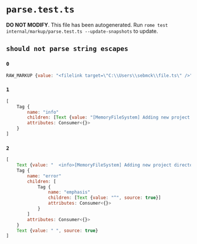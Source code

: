 # `parse.test.ts`

**DO NOT MODIFY**. This file has been autogenerated. Run `rome test internal/markup/parse.test.ts --update-snapshots` to update.

## `should not parse string escapes`

### `0`

```javascript
RAW_MARKUP {value: "<filelink target=\"C:\\Users\\sebmck\\file.ts\" />"}
```

### `1`

```javascript
[
	Tag {
		name: "info"
		children: [Text {value: "[MemoryFileSystem] Adding new project directory C:\\Users\\sebmck\\rome", source: true}]
		attributes: Consumer<{}>
	}
]
```

### `2`

```javascript
[
	Text {value: "  <info>[MemoryFileSystem] Adding new project directory C:\\Users\\Sebastian\\rome\\</info>\n        ", source: true}
	Tag {
		name: "error"
		children: [
			Tag {
				name: "emphasis"
				children: [Text {value: "^", source: true}]
				attributes: Consumer<{}>
			}
		]
		attributes: Consumer<{}>
	}
	Text {value: " ", source: true}
]
```

